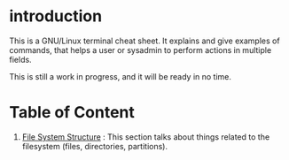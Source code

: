# introduction
This is a GNU/Linux terminal cheat sheet. It explains and give examples of commands, that helps a user or sysadmin to perform actions in multiple fields.

This is still a work in progress, and it will be ready in no time.

# Table of Content
1. [File System Structure](01.filesystem.structure.md) : This section talks about things related to the filesystem (files, directories, partitions).
